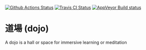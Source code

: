 [![Github Actions Status](https://github.com/antryb/dojo/workflows/dojo_ci/badge.svg)](https://github.com/antryb/dojo/actions?query=workflow%3Adojo_ci)
[![Travis CI Status](https://travis-ci.com/antryb/dojo.svg?branch=master)](https://travis-ci.com/antryb/dojo)
[![AppVeyor Build status](https://ci.appveyor.com/api/projects/status/drs0w15yhsppv5ns/branch/master?svg=true)](https://ci.appveyor.com/project/antryb/dojo/branch/master)

# 道場 (dojo)

A dojo is a hall or space for immersive learning or meditation
